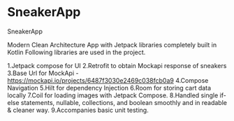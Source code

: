 # SneakerApp
SneakerApp

Modern Clean Architecture App with Jetpack libraries completely built in Kotlin
Following libraries are used in the project.

1.Jetpack compose for UI
2.Retrofit to obtain Mockapi response of sneakers
3.Base Url for MockApi - https://mockapi.io/projects/6487f3030e2469c038fcb0a9
4.Compose Navigation
5.Hilt for dependency Injection
6.Room for storing cart data locally
7.Coil for loading images with Jetpack Compose.
8.Handled single if-else statements, nullable, collections, and boolean smoothly and in readable & cleaner way.
9.Accompanies basic unit testing.
